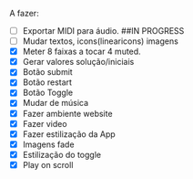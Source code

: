 A fazer:

- [ ] Exportar MIDI para áudio. ##IN PROGRESS
- [ ] Mudar textos, icons(linearicons) imagens
- [X] Meter 8 faixas a tocar 4 muted.
- [X] Gerar valores solução/iniciais
- [X] Botão submit
- [X] Botão restart
- [X] Botão Toggle
- [X] Mudar de música
- [X] Fazer ambiente website
- [X] Fazer video
- [X] Fazer estilização da App
- [X] Imagens fade
- [X] Estilização do toggle
- [X] Play on scroll
